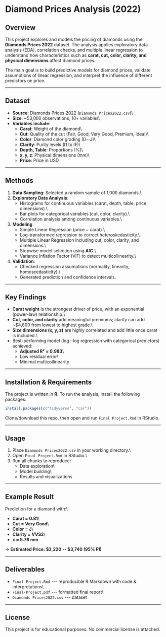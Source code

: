 # Diamond Prices Analysis (2022)

## Overview

This project explores and models the pricing of diamonds using the
**Diamonds Prices 2022** dataset. The analysis applies exploratory data
analysis (EDA), correlation checks, and multiple linear regression to
understand how characteristics such as **carat, cut, color, clarity, and
physical dimensions** affect diamond prices.

The main goal is to build predictive models for diamond prices, validate
assumptions of linear regression, and interpret the influence of
different predictors on price.

------------------------------------------------------------------------

## Dataset

-   **Source**: Diamonds Prices 2022 (`Diamonds Prices2022.csv`)\
-   **Size**: \~53,000 observations, 10+ variables\
-   **Variables include**:
    -   **Carat**: Weight of the diamond\
    -   **Cut**: Quality of the cut (Fair, Good, Very Good, Premium,
        Ideal)\
    -   **Color**: Diamond color grading (D--J)\
    -   **Clarity**: Purity levels (I1 to IF)\
    -   **Depth, Table**: Proportions (%)\
    -   **x, y, z**: Physical dimensions (mm)\
    -   **Price**: Price in USD

------------------------------------------------------------------------

## Methods

1.  **Data Sampling**: Selected a random sample of 1,000 diamonds.\
2.  **Exploratory Data Analysis**:
    -   Histograms for continuous variables (carat, depth, table, price,
        dimensions).\
    -   Bar plots for categorical variables (cut, color, clarity).\
    -   Correlation analysis among continuous variables.\
3.  **Modeling**:
    -   Simple Linear Regression (price \~ carat).\
    -   Log-transformed regression to correct heteroskedasticity.\
    -   Multiple Linear Regression including cut, color, clarity, and
        dimensions.\
    -   Stepwise model selection using **AIC**.\
    -   Variance Inflation Factor (VIF) to detect multicollinearity.\
4.  **Validation**:
    -   Checked regression assumptions (normality, linearity,
        homoscedasticity).\
    -   Generated prediction and confidence intervals.

------------------------------------------------------------------------

## Key Findings

-   **Carat weight** is the strongest driver of price, with an
    exponential (power-law) relationship.\
-   **Cut, color, and clarity** add meaningful premiums; clarity can add
    \~\$4,800 from lowest to highest grade.\
-   **Size dimensions (x, y, z)** are highly correlated and add little
    once carat is included.\
-   Best-performing model (log--log regression with categorical
    predictors) achieved:
    -   **Adjusted R² ≈ 0.983**\
    -   Low residual error\
    -   Minimal multicollinearity

------------------------------------------------------------------------

## Installation & Requirements

The project is written in **R**. To run the analysis, install the
following packages:

``` r
install.packages(c("tidyverse", "car"))
```

Clone/download this repo, then open and run `Final Project.Rmd` in
RStudio.

------------------------------------------------------------------------

## Usage

1.  Place `Diamonds Prices2022.csv` in your working directory.\
2.  Open `Final Project.Rmd` in RStudio.\
3.  Run all chunks to reproduce:
    -   Data exploration\
    -   Model building\
    -   Results and visualizations

------------------------------------------------------------------------

## Example Result

Prediction for a diamond with:\
- **Carat = 0.81**\
- **Cut = Very Good**\
- **Color = J**\
- **Clarity = VVS2**\
- **x ≈ 5.76 mm**

→ **Estimated Price: \$2,220 -- \$3,740 (95% PI)**

------------------------------------------------------------------------

## Deliverables

-   `Final Project.Rmd` --- reproducible R Markdown with code &
    interpretations\
-   `Final-Project.pdf` --- formatted final report\
-   `Diamonds Prices2022.csv` --- dataset

------------------------------------------------------------------------

## License

This project is for educational purposes. No commercial license is
attached.

